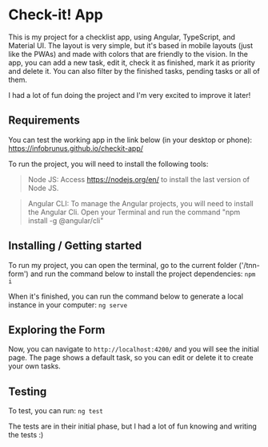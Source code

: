 # Check-it! App

This is my project for a checklist app, using Angular, TypeScript, and Material UI. 
The layout is very simple, but it's based in mobile layouts (just like the PWAs) and made with colors that are friendly to the vision.
In the app, you can add a new task, edit it, check it as finished, mark it as priority and delete it. 
You can also filter by the finished tasks, pending tasks or all of them.

I had a lot of fun doing the project and I'm very excited to improve it later!

## Requirements

You can test the working app in the link below (in your desktop or phone):
https://infobrunus.github.io/checkit-app/

To run the project, you will need to install the following tools:

> Node JS: Access https://nodejs.org/en/ to install the last version of Node JS. 

> Angular CLI: To manage the Angular projects, you will need to install the Angular Cli. Open your Terminal and run the command "npm install -g @angular/cli"

## Installing / Getting started

To run my project, you can open the terminal, go to the current folder ('/tnn-form') and run the command below to install the project dependencies:
`npm i`

When it's finished, you can run the command below to generate a local instance in your computer:
`ng serve`

## Exploring the Form

Now, you can navigate to `http://localhost:4200/` and you will see the initial page. 
The page shows a default task, so you can edit or delete it to create your own tasks.

## Testing

To test, you can run:
`ng test`

The tests are in their initial phase, but I had a lot of fun knowing and writing the tests :)
